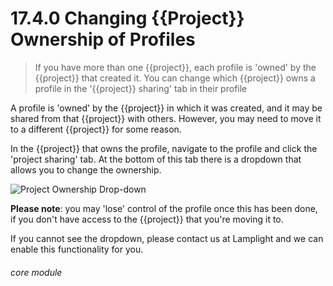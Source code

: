 # 17.4.0 <i class="fas fa-project-diagram"></i> Changing {{Project}} Ownership of Profiles

> If you have more than one {{project}}, each profile is 'owned' by the {{project}} that created it.  You can change which {{project}} owns a profile in the '{{project}} sharing' tab in their profile


A profile is 'owned' by the {{project}} in which it was created, and it may be shared from that {{project}} with others.  However, you may need to move it to a different {{project}} for some reason.

In the {{project}} that owns the profile, navigate to the profile and click the 'project sharing' tab.  At the bottom of this tab there is a dropdown that allows you to change the ownership.

![Project Ownership Drop-down](17.3.0a.png)

**Please note**: you may 'lose' control of the profile once this has been done, if you don't have access to the {{project}} that you're moving it to.

If you cannot see the dropdown, please contact us at Lamplight and we can enable this functionality for you.

###### core module
